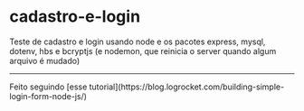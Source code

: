 # cadastro-e-login
Teste de cadastro e login usando node e os pacotes express, mysql, dotenv, hbs e bcryptjs (e nodemon, que reinicia o server quando algum arquivo é mudado)
<hr>
Feito seguindo [esse tutorial](https://blog.logrocket.com/building-simple-login-form-node-js/)
